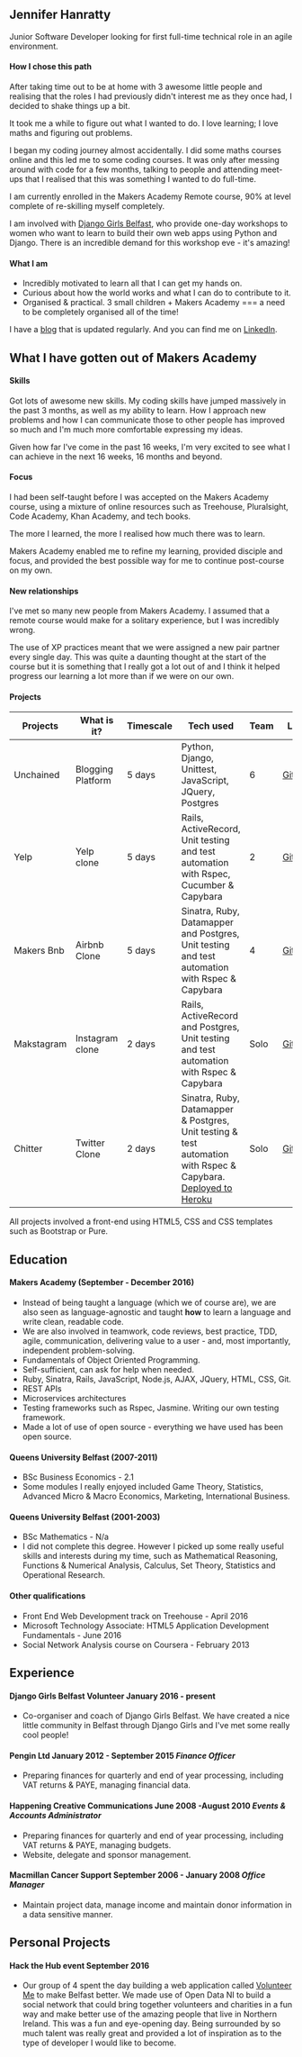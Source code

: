 ## Jennifer Hanratty

Junior Software Developer looking for first full-time technical role in an agile environment.

#### How I chose this path

After taking time out to be at home with 3 awesome little people and realising that the roles I had previously didn't interest me as they once had, I decided to shake things up a bit.

It took me a while to figure out what I wanted to do. I love learning; I love maths and figuring out problems.

I began my coding journey almost accidentally. I did some maths courses online and this led me to some coding courses. It was only after messing around with code for a few months, talking to people and attending meet-ups that I realised that this was something I wanted to do full-time.

I am currently enrolled in the Makers Academy Remote course, 90% at level complete of re-skilling myself completely.

I am involved with [Django Girls Belfast](https://djangogirls.org/belfast/), who provide one-day workshops to women who want to learn to build their own web apps using Python and Django. There is an incredible demand for this workshop eve - it's amazing!

#### What I am

* Incredibly motivated to learn all that I can get my hands on.
* Curious about how the world works and what I can do to contribute to it.
* Organised & practical. 3 small children + Makers Academy === a need to be completely organised all of the time!

I have a [blog](https://medium.com/@hanratty.jen) that is updated regularly. And you can find me on [LinkedIn](https://www.linkedin.com/in/jennifer-hanratty-6977b8109).

## What I have gotten out of Makers Academy


#### Skills

Got lots of awesome new skills. My coding skills have jumped massively in the past 3 months, as well as my ability to learn. How I approach new problems and how I can communicate those to other people has improved so much and I'm much more comfortable expressing my ideas.

Given how far I've come in the past 16 weeks, I'm very excited to see what I can achieve in the next 16 weeks, 16 months and beyond.

#### Focus

I had been self-taught before I was accepted on the Makers Academy course, using a mixture of online resources such as Treehouse, Pluralsight, Code Academy, Khan Academy, and tech books.

The more I learned, the more I realised how much there was to learn.

Makers Academy enabled me to refine my learning, provided disciple and focus, and provided the best possible way for me to continue post-course on my own.

#### New relationships

I've met so many new people from Makers Academy. I assumed that a remote course would make for a solitary experience, but I was incredibly wrong.

The use of XP practices meant that we were assigned a new pair partner every single day. This was quite a daunting thought at the start of the course but it is something that I really got a lot out of and I think it helped progress our learning a lot more than if we were on our own.

#### <a name="projects"></a> Projects
|Projects   |What is it?	| Timescale | Tech used  |  Team | Link  |
|---|---|---|---|---|---|
| Unchained  | Blogging Platform| 5 days  |  Python, Django, Unittest, JavaScript, JQuery, Postgres | 6  | [Github](https://github.com/hanrattyjen/unchained_blog)   |
|  Yelp  | Yelp clone|  5 days | Rails, ActiveRecord, Unit testing and test automation with Rspec, Cucumber & Capybara  |  2 |  [Github](https://github.com/hanrattyjen/yelp) |
|  Makers Bnb |Airbnb Clone | 5 days  | Sinatra, Ruby, Datamapper and Postgres, Unit testing and test automation with Rspec & Capybara  | 4  | [Github](https://github.com/hanrattyjen/makersbnb)  |
|  Makstagram | Instagram clone |  2 days | Rails, ActiveRecord and Postgres, Unit testing and test automation with Rspec & Capybara   | Solo  | [Github](https://github.com/hanrattyjen/instagram-challenge)  |
|Chitter |Twitter Clone |2 days |Sinatra, Ruby, Datamapper & Postgres, Unit testing & test automation with Rspec & Capybara. [Deployed to Heroku](https://chitter-chitter-bang-bang.herokuapp.com/) |Solo |[Github](https://github.com/hanrattyjen/chitter-challenge)|



All projects involved a front-end using HTML5, CSS and CSS templates such as Bootstrap or Pure.


## Education

#### Makers Academy (September - December 2016)

* Instead of being taught a language (which we of course are), we are also seen as language-agnostic and taught **how** to learn a language and write clean, readable code.
* We are also involved in teamwork, code reviews, best practice, TDD, agile, communication, delivering value to a user - and, most importantly, independent problem-solving.
* Fundamentals of Object Oriented Programming.
* Self-sufficient, can ask for help when needed.
* Ruby, Sinatra, Rails, JavaScript, Node.js, AJAX, JQuery, HTML, CSS, Git.
* REST APIs
* Microservices architectures
* Testing frameworks such as Rspec, Jasmine. Writing our own testing framework.
* Made a lot of use of open source - everything we have used has been open source.

#### Queens University Belfast (2007-2011)

* BSc Business Economics - 2.1
* Some modules I really enjoyed included Game Theory, Statistics, Advanced Micro & Macro Economics, Marketing, International Business.

#### Queens University Belfast (2001-2003)
* BSc Mathematics - N/a
* I did not complete this degree. However I picked up some really useful skills and interests during my time, such as Mathematical Reasoning, Functions & Numerical Analysis, Calculus, Set Theory, Statistics and Operational Research.

#### Other qualifications
* Front End Web Development track on Treehouse - April 2016
* Microsoft Technology Associate: HTML5 Application Development Fundamentals - June 2016
* Social Network Analysis course on Coursera - February 2013


## Experience

#### Django Girls Belfast Volunteer January 2016 - present
* Co-organiser and coach of Django Girls Belfast. We have created a nice little community in Belfast through Django Girls and I've met some really cool people!

#### Pengin Ltd January 2012 - September 2015 *Finance Officer*
* Preparing finances for quarterly and end of year processing, including VAT returns & PAYE, managing financial data.

#### Happening Creative Communications June 2008 -August 2010 *Events & Accounts Administrator*
*	Preparing finances for quarterly and end of year processing, including VAT returns & PAYE, managing budgets.
*	Website, delegate and sponsor management.

#### Macmillan Cancer Support September 2006 - January 2008 *Office Manager*
* Maintain project data, manage income and maintain donor information in a data sensitive manner.

## Personal Projects

#### Hack the Hub event September 2016
* Our group of 4 spent the day building a web application called [Volunteer Me](https://hth-volunteer.herokuapp.com/) to make Belfast better. We made use of Open Data NI to build a social network that could bring together volunteers and charities in a fun way and make better use of the amazing people that live in Northern Ireland. This was a fun and eye-opening day. Being surrounded by so much talent was really great and provided a lot of inspiration as to the type of developer I would like to become.
